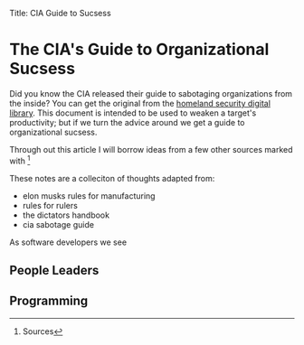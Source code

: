 Title: CIA Guide to Sucsess



# The CIA's Guide to Organizational Sucsess

Did you know the CIA released their guide to sabotaging organizations from the inside? You can get the original from the [homeland security digital library](https://www.hsdl.org/?abstract&did=750070). This document is intended to be used to weaken a target's productivity; but if we turn the advice around we get a guide to organizational sucsess.

Through out this article I will borrow ideas from a few other sources marked with [^0] 

These notes are a colleciton of thoughts adapted from:
 - elon musks rules for manufacturing
 - rules for rulers
 - the dictators handbook
 - cia sabotage guide

As software developers we see 



## People Leaders

## 

## Programming

[^0]: Sources
[^1]: [CIA's Simple Sabotage Field Manual](lv\ANUAL https://www.hsdl.org/?abstract&did=750070)
[^2]: [Elon Musk's Process for Engineering](https://cleantechnica.com/2021/08/16/elon-musk-reveals-his-5-step-engineering-protocol/)